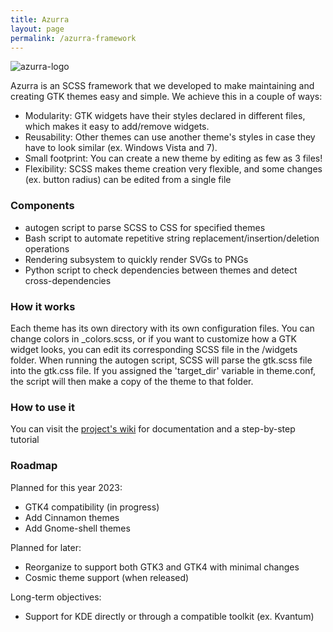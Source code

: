 ```yaml
---
title: Azurra
layout: page
permalink: /azurra-framework
---
```


![azurra-logo](https://github.com/B00merang-Project/Azurra_framework/blob/assets/azurra_framework.png)

Azurra is an SCSS framework that we developed to make maintaining and creating GTK themes easy and simple.
We achieve this in a couple of ways:
- Modularity: GTK widgets have their styles declared in different files, which makes it easy to add/remove widgets.
- Reusability: Other themes can use another theme's styles in case they have to look similar (ex. Windows Vista and 7).
- Small footprint: You can create a new theme by editing as few as 3 files!
- Flexibility: SCSS makes theme creation very flexible, and some changes (ex. button radius) can be edited from a single file

### Components
- autogen script to parse SCSS to CSS for specified themes
- Bash script to automate repetitive string replacement/insertion/deletion operations
- Rendering subsystem to quickly render SVGs to PNGs
- Python script to check dependencies between themes and detect cross-dependencies

### How it works
Each theme has its own directory with its own configuration files. You can change colors in _colors.scss, or if you want to customize how a GTK widget looks, you can edit its corresponding SCSS file in the /widgets folder. When running the autogen script, SCSS will parse the gtk.scss file into the gtk.css file. If you assigned the 'target_dir' variable in theme.conf, the script will then make a copy of the theme to that folder.

### How to use it
You can visit the [project's wiki](https://github.com/B00merang-Project/Azurra_framework/wiki/) for documentation and a step-by-step tutorial

### Roadmap
Planned for this year 2023:
- GTK4 compatibility (in progress)
- Add Cinnamon themes
- Add Gnome-shell themes

Planned for later:
- Reorganize to support both GTK3 and GTK4 with minimal changes
- Cosmic theme support (when released)

Long-term objectives:
- Support for KDE directly or through a compatible toolkit (ex. Kvantum)
